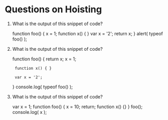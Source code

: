 # Questions on Hoisting

1. What is the output of this snippet of code?

    function foo() {
        x = 1;
        function x() { }
        var x = '2';
        return x;
    }
    alert( typeof foo() );




2. What is the output of this snippet of code?

    function foo() {
        return x;
        x = 1;
        
        function x() { }
        
        var x = '2';
    }
    console.log( typeof foo() ); 




3. What is the output of this snippet of code?

    var x = 1;
    function foo() {
        x = 10;
        return;
        function x() {}
    }
    foo();
    console.log( x );
